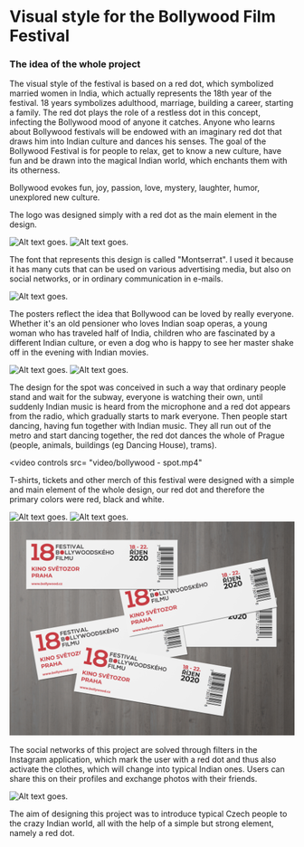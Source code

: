 # Visual style for the Bollywood Film Festival
### The idea of the whole project
The visual style of the festival is based on a red dot, which symbolized married women in India, which actually represents the 18th year of the festival. 
18 years symbolizes adulthood, marriage, building a career, starting a family. 
The red dot plays the role of a restless dot in this concept, infecting the Bollywood mood of anyone it catches. 
Anyone who learns about Bollywood festivals will be endowed with an imaginary red dot that draws him into Indian culture and dances his senses.
The goal of the Bollywood Festival is for people to relax, get to know a new culture, have fun and be drawn into the magical Indian world, 
which enchants them with its otherness.

Bollywood evokes fun, joy, passion, love, mystery, laughter, humor, unexplored new culture.

The logo was designed simply with a red dot as the main element in the design.

<img alt = "Alt text goes." src= "Bollywood prezentácia6.jpg">
<img alt = "Alt text goes." src= "Bollywood prezentácia7.jpg">

The font that represents this design is called "Montserrat". 
I used it because it has many cuts that can be used on various advertising media, but also on social networks, or in ordinary communication in e-mails.

<img alt = "Alt text goes." src= "Bollywood prezentácia9.jpg">

The posters reflect the idea that Bollywood can be loved by really everyone. Whether it's an old pensioner who loves Indian soap operas, 
a young woman who has traveled half of India, children who are fascinated by a different Indian culture, or even a dog who is happy 
to see her master shake off in the evening with Indian movies.


<img alt = "Alt text goes." src= "Bollywood prezentácia10.jpg">
<img alt = "Alt text goes." src= "Bollywood prezentácia11.jpg">


The design for the spot was conceived in such a way that ordinary people stand and wait for the subway, everyone is watching their own, until suddenly 
Indian music is heard from the microphone and a red dot appears from the radio, which gradually starts to mark everyone. 
Then people start dancing, having fun together with Indian music. They all run out of the metro and start dancing together, 
the red dot dances the whole of Prague (people, animals, buildings (eg Dancing House), trams).

<video controls src= "video/bollywood - spot.mp4"

T-shirts, tickets and other merch of this festival were designed with a simple and main element of the whole design, 
our red dot and therefore the primary colors were red, black and white.

<img alt = "Alt text goes." src= "Bollywood prezentácia13.jpg">
<img alt = "Alt text goes." src= "Bollywood prezentácia15.jpg">
<img alt = "Alt text goes." src= "vstupenky.jpg">

The social networks of this project are solved through filters in the Instagram application, which mark the user with a red dot and thus also activate the clothes, which will change into typical Indian ones. Users can share this on their profiles and exchange photos with their friends.

<img alt = "Alt text goes." src= "Bollywood prezentácia17.jpg">

The aim of designing this project was to introduce typical Czech people to the crazy Indian world, all with the help of a simple but strong element, namely a red dot.

